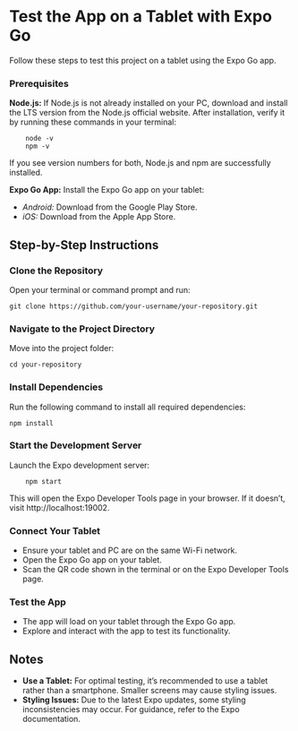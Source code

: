 # Test the App on a Tablet with Expo Go

Follow these steps to test this project on a tablet using the Expo Go app.

### Prerequisites

**Node.js:**
        If Node.js is not already installed on your PC, download and install the LTS version from the Node.js official website.
        After installation, verify it by running these commands in your terminal:

        node -v
        npm -v

If you see version numbers for both, Node.js and npm are successfully installed.

**Expo Go App:**
Install the Expo Go app on your tablet:
* *Android:* Download from the Google Play Store.
* *iOS:* Download from the Apple App Store.

## Step-by-Step Instructions

### Clone the Repository
Open your terminal or command prompt and run:

    git clone https://github.com/your-username/your-repository.git

### Navigate to the Project Directory

Move into the project folder:

    cd your-repository

### Install Dependencies

Run the following command to install all required dependencies:

    npm install

### Start the Development Server

Launch the Expo development server:

        npm start

This will open the Expo Developer Tools page in your browser. If it doesn’t, visit http://localhost:19002.

### Connect Your Tablet
* Ensure your tablet and PC are on the same Wi-Fi network.
* Open the Expo Go app on your tablet.
* Scan the QR code shown in the terminal or on the Expo Developer Tools page.

### Test the App
* The app will load on your tablet through the Expo Go app.
* Explore and interact with the app to test its functionality.

## Notes

* **Use a Tablet:** For optimal testing, it’s recommended to use a tablet rather than a smartphone. Smaller screens may cause styling issues.
* **Styling Issues:** Due to the latest Expo updates, some styling inconsistencies may occur. For guidance, refer to the Expo documentation.

